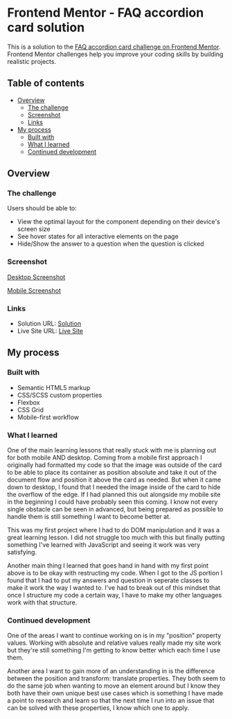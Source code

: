 # Frontend Mentor - FAQ accordion card solution

This is a solution to the [FAQ accordion card challenge on Frontend Mentor](https://www.frontendmentor.io/challenges/faq-accordion-card-XlyjD0Oam). Frontend Mentor challenges help you improve your coding skills by building realistic projects.

## Table of contents

- [Overview](#overview)
  - [The challenge](#the-challenge)
  - [Screenshot](#screenshot)
  - [Links](#links)
- [My process](#my-process)
  - [Built with](#built-with)
  - [What I learned](#what-i-learned)
  - [Continued development](#continued-development)

## Overview

### The challenge

Users should be able to:

- View the optimal layout for the component depending on their device's screen size
- See hover states for all interactive elements on the page
- Hide/Show the answer to a question when the question is clicked

### Screenshot

[Desktop Screenshot](images/desktop-screenshot.png)

[Mobile Screenshot](images/mobile-screenshot.png)

### Links

- Solution URL: [Solution](https://github.com/aljayy/accordiancard)
- Live Site URL: [Live Site](https://aljayy.github.io/accordiancard/)

## My process

### Built with

- Semantic HTML5 markup
- CSS/SCSS custom properties
- Flexbox
- CSS Grid
- Mobile-first workflow

### What I learned

One of the main learning lessons that really stuck with me is planning out for both mobile AND desktop. Coming from a mobile first approach I originally had formatted my code so that the image was outside of the card to be able to place its container as position absolute and take it out of the document flow and position it above the card as needed. But when it came down to desktop, I found that I needed the image inside of the card to hide the overflow of the edge. If I had planned this out alongside my mobile site in the beginning I could have probably seen this coming. I know not every single obstacle can be seen in advanced, but being prepared as possible to handle them is still something I want to become better at.

This was my first project where I had to do DOM manipulation and it was a great learning lesson. I did not struggle too much with this but finally putting something I've learned with JavaScript and seeing it work was very satisfying.

Another main thing I learned that goes hand in hand with my first point above is to be okay with restructing my code. When I got to the JS portion I found that I had to put my answers and question in seperate classes to make it work the way I wanted to. I've had to break out of this mindset that once I structure my code a certain way, I have to make my other languages work with that structure.

### Continued development

One of the areas I want to continue working on is in my "position" property values. Working with absolute and relative values really made my site work but they're still something I'm getting to know better which each time I use them.

Another area I want to gain more of an understanding in is the difference between the position and transform: translate properties. They both seem to do the same job when wanting to move an element around but I know they both have their own unique best use cases which is something I have made a point to research and learn so that the next time I run into an issue that can be solved with these properties, I know which one to apply.
